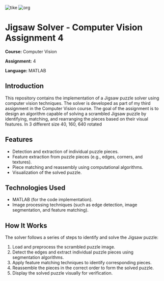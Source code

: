 
![tike](https://github.com/user-attachments/assets/1f6dce5d-3ac6-4961-8eb8-b118da5e18e3)
![org](https://github.com/user-attachments/assets/62c88d8b-1d62-4683-af15-5820ced1404c)

<h1>Jigsaw Solver - Computer Vision Assignment 4</h1>

<p><strong>Course:</strong> Computer Vision</p>
<p><strong>Assignment:</strong> 4</p>
<p><strong>Language:</strong> MATLAB</p>

<h2>Introduction</h2>
<p>This repository contains the implementation of a Jigsaw puzzle solver using computer vision techniques. The solver is developed as part of my third assignment in the Computer Vision course. The goal of the assignment is to design an algorithm capable of solving a scrambled Jigsaw puzzle by identifying, matching, and rearranging the pieces based on their visual features.
In 3 different size 40, 160, 640 rotated</p>

<h2>Features</h2>
<ul>
  <li>Detection and extraction of individual puzzle pieces.</li>
  <li>Feature extraction from puzzle pieces (e.g., edges, corners, and textures).</li>
  <li>Piece matching and reassembly using computational algorithms.</li>
  <li>Visualization of the solved puzzle.</li>
</ul>

<h2>Technologies Used</h2>
<ul>
  <li>MATLAB (for the code implementation).</li>
  <li>Image processing techniques (such as edge detection, image segmentation, and feature matching).</li>
</ul>

<h2>How It Works</h2>
<p>The solver follows a series of steps to identify and solve the Jigsaw puzzle:</p>
<ol>
  <li>Load and preprocess the scrambled puzzle image.</li>
  <li>Detect the edges and extract individual puzzle pieces using segmentation algorithms.</li>
  <li>Apply feature matching techniques to identify corresponding pieces.</li>
  <li>Reassemble the pieces in the correct order to form the solved puzzle.</li>
  <li>Display the solved puzzle visually for verification.</li>
</ol>
